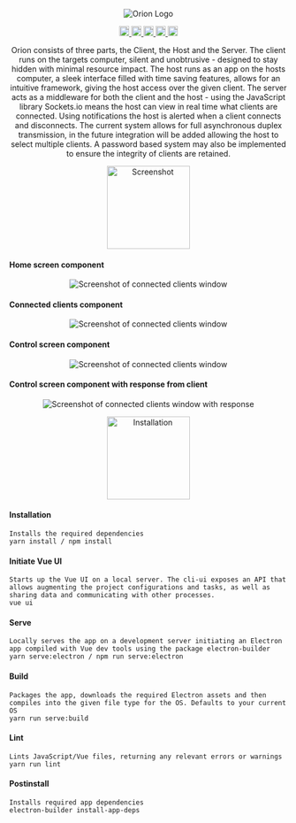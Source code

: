 <p align="center">
  <img src="https://raw.githubusercontent.com/o-y/Orion/master/git_assets/Title/Title.png" alt="Orion Logo"/>
</p>

<div align="center">
  <a href="https://api.codeclimate.com/v1/badges/03b7dfafbbf28b6fe8e4/maintainability">
    <img src="https://api.codeclimate.com/v1/badges/03b7dfafbbf28b6fe8e4/maintainability" alt="Maintainability" height="18">
  </a>
  <a href="https://www.codacy.com/app/o-y/Orion">
    <img src="https://api.codacy.com/project/badge/Grade/3a38f47f410b4c46a0e8446f8041a58b" height="18"/>
  </a>
  <a href="https://david-dm.org/O-Y/Orion.svg">
    <img src="https://david-dm.org/O-Y/Orion.svg" alt="Dependencies" height="18">
  </a>
  <a href="https://badge.fury.io/gh/o-y%2Forion.svg">
    <img src="https://badge.fury.io/gh/o-y%2Forion.svg" alt="GitHub version" height="18">
  </a>
  <a href="https://img.shields.io/badge/License-MPL%202.0-brightgreen.svg">
    <img src="https://img.shields.io/badge/License-MPL%202.0-brightgreen.svg" alt="License icon" height="18">
  </a>  
</div>

<p align="center">
  Orion consists of three parts, the Client, the Host and the Server. The client runs on the targets computer, silent and unobtrusive - designed to stay hidden with minimal resource impact. The host runs as an app on the hosts computer, a sleek interface filled with time saving features, allows for an intuitive framework, giving the host access over the given client. The server acts as a middleware for both the client and the host - using the JavaScript library Sockets.io means the host can view in real time what clients are connected. Using notifications the host is alerted when a client connects and disconnects.
  The current system allows for full asynchronous duplex transmission, in the future integration will be added allowing the host to select multiple clients. A password based system may also be implemented to ensure the integrity of clients are retained.
</p>

<p align="center">
  <img src="https://raw.githubusercontent.com/o-y/Orion/master/git_assets/Title/Screenshot.png" alt="Screenshot" height="150px"/>
</p>

#### Home screen component

<p align="center">
  <img src="https://raw.githubusercontent.com/o-y/Orion/master/git_assets/Window/HomeWindow.png" alt="Screenshot of connected clients window"/>
</p>


#### Connected clients component

<p align="center">
  <img src="https://raw.githubusercontent.com/o-y/Orion/master/git_assets/Window/ConnectedWindow.png" alt="Screenshot of connected clients window"/>
</p>

#### Control screen component

<p align="center">
  <img src="https://raw.githubusercontent.com/o-y/Orion/master/git_assets/Window/ControlWindow.png" alt="Screenshot of connected clients window"/>
</p>

#### Control screen component with response from client

<p align="center">
  <img src="https://raw.githubusercontent.com/o-y/Orion/master/git_assets/Window/Response.png" alt="Screenshot of connected clients window with response"/>
</p>

<p align="center">
  <img src="https://raw.githubusercontent.com/o-y/Orion/master/git_assets/Title/Installation.png" alt="Installation" height="150px"/>
</p>

#### Installation
```
Installs the required dependencies
yarn install / npm install
```

#### Initiate Vue UI
```
Starts up the Vue UI on a local server. The cli-ui exposes an API that allows augmenting the project configurations and tasks, as well as sharing data and communicating with other processes.
vue ui
```

#### Serve
```
Locally serves the app on a development server initiating an Electron app compiled with Vue dev tools using the package electron-builder
yarn serve:electron / npm run serve:electron
```

#### Build
```
Packages the app, downloads the required Electron assets and then compiles into the given file type for the OS. Defaults to your current OS
yarn run serve:build
```

#### Lint
```
Lints JavaScript/Vue files, returning any relevant errors or warnings
yarn run lint
```

#### Postinstall
```
Installs required app dependencies
electron-builder install-app-deps
```
